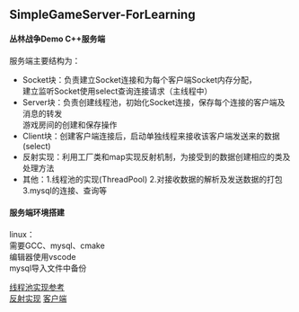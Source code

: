 ## SimpleGameServer-ForLearning
#### 丛林战争Demo C++服务端
服务端主要结构为：  
* Socket块：负责建立Socket连接和为每个客户端Socket内存分配，  
建立监听Socket使用select查询连接请求（主线程中） 
* Server块：负责创建线程池，初始化Socket连接，保存每个连接的客户端及消息的转发  
游戏房间的创建和保存操作  
* Client块：创建客户端连接后，启动单独线程来接收该客户端发送来的数据(select)  
* 反射实现：利用工厂类和map实现反射机制，为接受到的数据创建相应的类及处理方法  
* 其他：1.线程池的实现(ThreadPool) 2.对接收数据的解析及发送数据的打包 3.mysql的连接、查询等  
  
  
#### 服务端环境搭建
linux：  
需要GCC、mysql、cmake  
编辑器使用vscode  
mysql导入文件中备份
  
[线程池实现参考](https://github.com/mtrebi/thread-pool)\
[反射实现](https://www.cnblogs.com/qiuhongli/p/9019062.html)
[客户端](https://github.com/Aetulier/BattleGameDemo)
